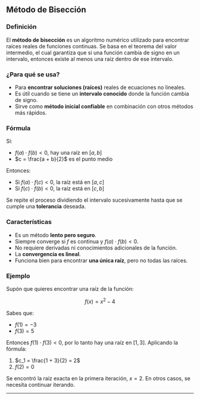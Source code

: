 ## **Método de Bisección**

### **Definición**
El **método de bisección** es un algoritmo numérico utilizado para encontrar raíces reales de funciones continuas. Se basa en el teorema del valor intermedio, el cual garantiza que si una función cambia de signo en un intervalo, entonces existe al menos una raíz dentro de ese intervalo.

### **¿Para qué se usa?**
- Para **encontrar soluciones (raíces)** reales de ecuaciones no lineales.
- Es útil cuando se tiene un **intervalo conocido** donde la función cambia de signo.
- Sirve como **método inicial confiable** en combinación con otros métodos más rápidos.

### **Fórmula**

Si:

- $f(a) \cdot f(b) < 0$, hay una raíz en $[a, b]$
- $c = \frac{a + b}{2}$ es el punto medio

Entonces:

- Si $f(a) \cdot f(c) < 0$, la raíz está en $[a, c]$
- Si $f(c) \cdot f(b) < 0$, la raíz está en $[c, b]$

Se repite el proceso dividiendo el intervalo sucesivamente hasta que se cumple una **tolerancia** deseada.

### **Características**
- Es un método **lento pero seguro**.
- Siempre converge si $f$ es continua y $f(a) \cdot f(b) < 0$.
- No requiere derivadas ni conocimientos adicionales de la función.
- La **convergencia es lineal**.
- Funciona bien para encontrar **una única raíz**, pero no todas las raíces.

### **Ejemplo**

Supón que quieres encontrar una raíz de la función:

$$
f(x) = x^2 - 4
$$

Sabes que:
- $f(1) = -3$
- $f(3) = 5$

Entonces $f(1) \cdot f(3) < 0$, por lo tanto hay una raíz en $[1, 3]$. Aplicando la fórmula:

1. $c_1 = \frac{1 + 3}{2} = 2$
2. $f(2) = 0$

Se encontró la raíz exacta en la primera iteración, $x = 2$. En otros casos, se necesita continuar iterando.

---
